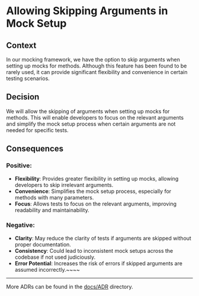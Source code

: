﻿# Allowing Skipping Arguments in Mock Setup

## Context

In our mocking framework, we have the option to skip arguments when setting up mocks for methods. Although this feature has been found to be rarely used, it can provide significant flexibility and convenience in certain testing scenarios.

## Decision

We will allow the skipping of arguments when setting up mocks for methods. This will enable developers to focus on the relevant arguments and simplify the mock setup process when certain arguments are not needed for specific tests.

## Consequences

### Positive:
- **Flexibility**: Provides greater flexibility in setting up mocks, allowing developers to skip irrelevant arguments.
- **Convenience**: Simplifies the mock setup process, especially for methods with many parameters.
- **Focus**: Allows tests to focus on the relevant arguments, improving readability and maintainability.

### Negative:
- **Clarity**: May reduce the clarity of tests if arguments are skipped without proper documentation.
- **Consistency**: Could lead to inconsistent mock setups across the codebase if not used judiciously.
- **Error Potential**: Increases the risk of errors if skipped arguments are assumed incorrectly.~~~~

---

More ADRs can be found in the [docs/ADR](../ADR/README.md) directory.
